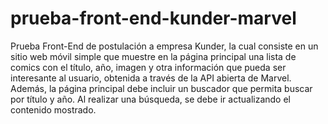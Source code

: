 # prueba-front-end-kunder-marvel
Prueba Front-End de postulación a empresa Kunder, la cual consiste en un sitio web móvil simple que muestre en la página principal una lista de comics con el título, año, imagen y otra información que pueda ser interesante al usuario, obtenida a través de la API abierta de Marvel. Además, la página principal debe incluir un buscador que permita buscar por título y año. Al realizar una búsqueda, se debe ir actualizando el contenido mostrado.
